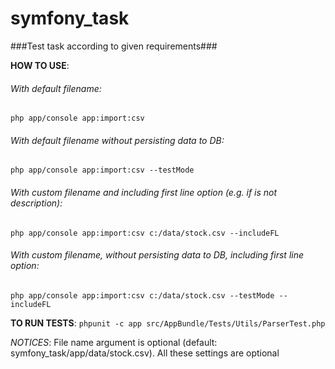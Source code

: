 symfony_task
============
###Test task according to given requirements###

**HOW TO USE**:

###### With default filename:
```php app/console app:import:csv```

###### With default filename without persisting data to DB:
```php app/console app:import:csv --testMode```

###### With custom filename and including first line option (e.g. if is not description):
```php app/console app:import:csv c:/data/stock.csv --includeFL```

###### With custom filename, without persisting data to DB, including first line option:
```php app/console app:import:csv c:/data/stock.csv --testMode --includeFL```

**TO RUN TESTS**:
```phpunit -c app src/AppBundle/Tests/Utils/ParserTest.php```

*NOTICES*:
File name argument is optional (default: symfony_task/app/data/stock.csv).
All these settings are optional